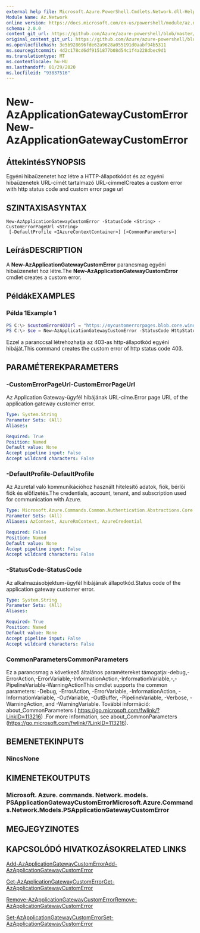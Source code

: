 ```yaml
---
external help file: Microsoft.Azure.PowerShell.Cmdlets.Network.dll-Help.xml
Module Name: Az.Network
online version: https://docs.microsoft.com/en-us/powershell/module/az.network/new-azapplicationgatewaycustomerror
schema: 2.0.0
content_git_url: https://github.com/Azure/azure-powershell/blob/master/src/Network/Network/help/New-AzApplicationGatewayCustomError.md
original_content_git_url: https://github.com/Azure/azure-powershell/blob/master/src/Network/Network/help/New-AzApplicationGatewayCustomError.md
ms.openlocfilehash: 3e5b928696fde62a9628a055191d0aabf94b5311
ms.sourcegitcommit: 4d2c178cd6df9151877b08d54c1f4a228dbec9d1
ms.translationtype: MT
ms.contentlocale: hu-HU
ms.lasthandoff: 01/29/2020
ms.locfileid: "93837516"
---
```

# <span data-ttu-id="ec585-101">New-AzApplicationGatewayCustomError</span><span class="sxs-lookup"><span data-stu-id="ec585-101">New-AzApplicationGatewayCustomError</span></span>

## <span data-ttu-id="ec585-102">Áttekintés</span><span class="sxs-lookup"><span data-stu-id="ec585-102">SYNOPSIS</span></span>
<span data-ttu-id="ec585-103">Egyéni hibaüzenetet hoz létre a HTTP-állapotkódot és az egyéni hibaüzenetek URL-címét tartalmazó URL-címmel</span><span class="sxs-lookup"><span data-stu-id="ec585-103">Creates a custom error with http status code and custom error page url</span></span> 

## <span data-ttu-id="ec585-104">SZINTAXISA</span><span class="sxs-lookup"><span data-stu-id="ec585-104">SYNTAX</span></span>

```
New-AzApplicationGatewayCustomError -StatusCode <String> -CustomErrorPageUrl <String>
 [-DefaultProfile <IAzureContextContainer>] [<CommonParameters>]
```

## <span data-ttu-id="ec585-105">Leírás</span><span class="sxs-lookup"><span data-stu-id="ec585-105">DESCRIPTION</span></span>
<span data-ttu-id="ec585-106">A **New-AzApplicationGatewayCustomError** parancsmag egyéni hibaüzenetet hoz létre.</span><span class="sxs-lookup"><span data-stu-id="ec585-106">The **New-AzApplicationGatewayCustomError** cmdlet creates a custom error.</span></span>

## <span data-ttu-id="ec585-107">Példák</span><span class="sxs-lookup"><span data-stu-id="ec585-107">EXAMPLES</span></span>

### <span data-ttu-id="ec585-108">Példa 1</span><span class="sxs-lookup"><span data-stu-id="ec585-108">Example 1</span></span>
```powershell
PS C:\> $customError403Url = "https://mycustomerrorpages.blob.core.windows.net/errorpages/403-another.htm"
PS C:\> $ce = New-AzApplicationGatewayCustomError -StatusCode HttpStatus403 -CustomErrorPageUrl $customError403Url
```

<span data-ttu-id="ec585-109">Ezzel a paranccsal létrehozhatja az 403-as http-állapotkód egyéni hibáját.</span><span class="sxs-lookup"><span data-stu-id="ec585-109">This command creates the custom error of http status code 403.</span></span>

## <span data-ttu-id="ec585-110">PARAMÉTEREK</span><span class="sxs-lookup"><span data-stu-id="ec585-110">PARAMETERS</span></span>

### <span data-ttu-id="ec585-111">-CustomErrorPageUrl</span><span class="sxs-lookup"><span data-stu-id="ec585-111">-CustomErrorPageUrl</span></span>
<span data-ttu-id="ec585-112">Az Application Gateway-ügyfél hibájának URL-címe.</span><span class="sxs-lookup"><span data-stu-id="ec585-112">Error page URL of the application gateway customer error.</span></span>

```yaml
Type: System.String
Parameter Sets: (All)
Aliases:

Required: True
Position: Named
Default value: None
Accept pipeline input: False
Accept wildcard characters: False
```

### <span data-ttu-id="ec585-113">-DefaultProfile</span><span class="sxs-lookup"><span data-stu-id="ec585-113">-DefaultProfile</span></span>
<span data-ttu-id="ec585-114">Az Azuretal való kommunikációhoz használt hitelesítő adatok, fiók, bérlői fiók és előfizetés.</span><span class="sxs-lookup"><span data-stu-id="ec585-114">The credentials, account, tenant, and subscription used for communication with Azure.</span></span>

```yaml
Type: Microsoft.Azure.Commands.Common.Authentication.Abstractions.Core.IAzureContextContainer
Parameter Sets: (All)
Aliases: AzContext, AzureRmContext, AzureCredential

Required: False
Position: Named
Default value: None
Accept pipeline input: False
Accept wildcard characters: False
```

### <span data-ttu-id="ec585-115">-StatusCode</span><span class="sxs-lookup"><span data-stu-id="ec585-115">-StatusCode</span></span>
<span data-ttu-id="ec585-116">Az alkalmazásobjektum-ügyfél hibájának állapotkód.</span><span class="sxs-lookup"><span data-stu-id="ec585-116">Status code of the application gateway customer error.</span></span>

```yaml
Type: System.String
Parameter Sets: (All)
Aliases:

Required: True
Position: Named
Default value: None
Accept pipeline input: False
Accept wildcard characters: False
```

### <span data-ttu-id="ec585-117">CommonParameters</span><span class="sxs-lookup"><span data-stu-id="ec585-117">CommonParameters</span></span>
<span data-ttu-id="ec585-118">Ez a parancsmag a következő általános paramétereket támogatja:-debug,-ErrorAction,-ErrorVariable,-InformationAction,-InformationVariable,-,-PipelineVariable-WarningAction</span><span class="sxs-lookup"><span data-stu-id="ec585-118">This cmdlet supports the common parameters: -Debug, -ErrorAction, -ErrorVariable, -InformationAction, -InformationVariable, -OutVariable, -OutBuffer, -PipelineVariable, -Verbose, -WarningAction, and -WarningVariable.</span></span> <span data-ttu-id="ec585-119">További információ: about_CommonParameters ( https://go.microsoft.com/fwlink/?LinkID=113216) .</span><span class="sxs-lookup"><span data-stu-id="ec585-119">For more information, see about_CommonParameters (https://go.microsoft.com/fwlink/?LinkID=113216).</span></span>

## <span data-ttu-id="ec585-120">BEMENETEK</span><span class="sxs-lookup"><span data-stu-id="ec585-120">INPUTS</span></span>

### <span data-ttu-id="ec585-121">Nincs</span><span class="sxs-lookup"><span data-stu-id="ec585-121">None</span></span>

## <span data-ttu-id="ec585-122">KIMENETEK</span><span class="sxs-lookup"><span data-stu-id="ec585-122">OUTPUTS</span></span>

### <span data-ttu-id="ec585-123">Microsoft. Azure. commands. Network. models. PSApplicationGatewayCustomError</span><span class="sxs-lookup"><span data-stu-id="ec585-123">Microsoft.Azure.Commands.Network.Models.PSApplicationGatewayCustomError</span></span>

## <span data-ttu-id="ec585-124">MEGJEGYZI</span><span class="sxs-lookup"><span data-stu-id="ec585-124">NOTES</span></span>

## <span data-ttu-id="ec585-125">KAPCSOLÓDÓ HIVATKOZÁSOK</span><span class="sxs-lookup"><span data-stu-id="ec585-125">RELATED LINKS</span></span>

[<span data-ttu-id="ec585-126">Add-AzApplicationGatewayCustomError</span><span class="sxs-lookup"><span data-stu-id="ec585-126">Add-AzApplicationGatewayCustomError</span></span>](./Add-AzApplicationGatewayCustomError.md)

[<span data-ttu-id="ec585-127">Get-AzApplicationGatewayCustomError</span><span class="sxs-lookup"><span data-stu-id="ec585-127">Get-AzApplicationGatewayCustomError</span></span>](./Get-AzApplicationGatewayCustomError.md)

[<span data-ttu-id="ec585-128">Remove-AzApplicationGatewayCustomError</span><span class="sxs-lookup"><span data-stu-id="ec585-128">Remove-AzApplicationGatewayCustomError</span></span>](./Remove-AzApplicationGatewayCustomError.md)

[<span data-ttu-id="ec585-129">Set-AzApplicationGatewayCustomError</span><span class="sxs-lookup"><span data-stu-id="ec585-129">Set-AzApplicationGatewayCustomError</span></span>](./Set-AzApplicationGatewayCustomError.md)
